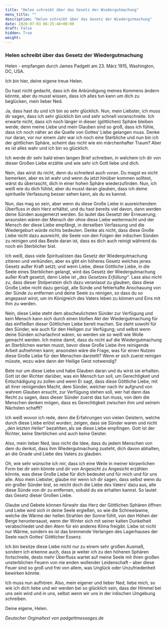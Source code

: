 ```yaml
---
title: "Helen schreibt über das Gesetz der Wiedergutmachung"
menu_title: ""
description: "Helen schreibt über das Gesetz der Wiedergutmachung"
date: 2020-07-03 06:25:48+00:00
draft: False
hidden: True
weight:
---
```

### Helen schreibt über das Gesetz der Wiedergutmachung

Helen - empfangen durch James Padgett am 23. März 1915, Washington, DC, USA.

Ich bin hier, deine eigene treue Helen.

Du hast nicht gedacht, dass ich die Ankündigung meines Kommens ändern könnte, aber du musst wissen, dass ich alles tun kann um dich zu beglücken, mein lieber Ned.

Ja, dass hast du und ich bin so sehr glücklich. Nun, mein Liebster, ich muss dir sagen, dass ich sehr glücklich bin und sehr schnell voranschreite. Ich erwarte nicht, dass ich noch länger in dieser (göttlichen) Sphäre bleiben werde; denn meine Liebe und mein Glauben sind so groß, dass ich fühle, dass ich noch näher an die Quelle von Gottes‘ Liebe gelangen muss. Denke nur daran, vor nur einem Jahr war ich noch eine Sterbliche und nun bin ich der göttlichen Sphäre, scheint das nicht wie ein märchenhafter Traum? Aber es ist alles wahr und ich bin so glücklich.

Ich werde dir sehr bald einen langen Brief schreiben, in welchem ich dir von dieser Großen Liebe erzähle und wie sehr ich Gott liebe und dich.

Nein, das wirst du nicht, denn du schreitest auch voran. Du magst es nicht bemerken, aber es ist wahr und wenn du jetzt hinüber kommen solltest, wärst du überrascht, dich in einer hohen Sphäre wiederzufinden. Nun, ich weiß wie du dich fühlst, aber du musst daran glauben, dass ich deine spirituelle Verfassung besser sehen kann, als du es kannst.

Nun, das mag so sein, aber wenn du diese Große Liebe in ausreichendem Überfluss in dein Herz erhältst, und du hast bereits viel davon, dann werden deine Sünden ausgemerzt werden. So lautet das Gesetzt der Erneuerung; ansonsten wären der Mensch der ohne diese Liebe weitermacht und der Mensch der diese Liebe empfängt, in derselben Verfassung und die Wiedergeburt würde nichts bedeuten. Denke als nicht, dass diese Große Liebe nicht dazu ausreicht, die Seele von den Folgen der irdischen Sünden zu reinigen und das Beste daran ist, dass es dich auch reinigt während du noch ein Sterblicher bist.

Ich weiß, dass viele Spiritualisten das Gesetz der Wiedergutmachung zitieren und verkünden, aber es gibt ein höheres Gesetz welches jenes Gesetz außer Kraft setzt; und wenn Liebe, diese Göttliche Liebe, in die Seele eines Sterblichen gelangt, wird das Gesetz der Wiedergutmachung außer Kraft gesetzt, denn Liebe ist *„des Gesetzes Erfüllung“*. Lass also nicht zu, dass dieser Stolperstein dich dazu veranlasst zu glauben, dass diese Große Liebe nicht dazu genügt, alle Sünde und fehlerhafte Anschauung von der Sünde zu entfernen und deine Seele zu reinigen, so dass du so angepasst wirst, um im Königreich des Vaters leben zu können und Eins mit Ihm zu werden.

Nein, diese Liebe steht dem abscheulichsten Sünder zur Verfügung und kein Mensch kann sich durch einen bloßen Akt der Wiedergutmachung für das einfließen dieser Göttlichen Liebe bereit machen. Sie steht sowohl für den Sünder, wie auch für den Heiligen zur Verfügung; und selbst wenn deine Sünden scharlachrot wären, so werden sie so weiß wie Wolle gemacht werden. Ich meine damit, dass du nicht auf die Wiedergutmachung an Sterblichen warten musst, bevor diese Große Liebe ihre reinigende Arbeit aufnehmen kann; ansonsten wäre die Frage, was für einen Nutzen diese Große Liebe für den Menschen darstellt? Wenn er sich zuerst reinigen müsste, wozu wäre dann der Heilige Geist notwendig?

Bete nur um diese Liebe und habe Glauben daran und du wirst sie erhalten. Gott ist der Richter darüber, was ein Mensch tun soll, um Gerechtigkeit und Entschädigung zu zollen und wenn Er sagt, dass diese Göttliche Liebe, mit all ihrer reinigenden Macht, dem Sünder, welcher nach ihr aufgrund von wahrem Glauben ersucht, zur Verfügung stehen soll, wer hat dann das Recht zu sagen, dass dieser Sünder zuerst das tun muss, von dem die Menschen denken mögen, dass es Gerechtigkeit zwischen ihm und seinem Nächsten schafft?

Ich weiß wovon ich rede, denn die Erfahrungen von vielen Geistern, welche durch diese Liebe erlöst wurden, zeigen, dass sie Sünder waren und nicht *„den letzten Heller“* bezahlten, als sie diese Liebe empfingen. Gott ist der Richter, keine Sterblichen und auch keine Geister.

Also, mein lieber Ned, lass nicht die Idee, dass du jedem Menschen von dem du denkst, dass ihm Wiedergutmachung zusteht, dich davon abhalten, an die Gnade und Liebe des Vaters zu glauben.

Oh, wie sehr wünsche ich mir, dass ich eine Weile in meiner körperlichen Form bei dir sein könnte und dir von Angesicht zu Angesicht erzählen könnte, was diese Große Liebe für dich bedeutet und für mich und für uns alle. Also mein Liebster, glaube mir wenn ich dir sagen, dass selbst wenn du ein großer Sünder bist, so reicht doch die Liebe des Vaters‘ dazu aus, alle diese Sünde von dir zu entfernen, sobald du sie erhalten kannst. So lautet das Gesetz dieser Großen Liebe.

Glaube und Gebete können fürwahr das Herz der Göttlichen Sphären öffnen und Liebe wird sich in deine Seele ergießen, so wie die Schneelawine, welche die Wärme der hellen Strahlen der Sonne fühlt, von den Höhen der Berge heruntersaust, wenn der Winter sich mit seiner kalten Dunkelheit verabschiedet und den Atem für ein anderes Klima freigibt. Liebe ist nicht nur Wärme, sondern es ist das brennende Verlangen des Lagerhauses der Seele nach Gottes‘ Göttlicher Essenz.

Ich bin besitze diese Liebe nicht nur zu einem sehr großen Ausmaß, sondern ich erkenne auch, dass je weiter ich zu den höheren Sphären fortschreite, desto mehr Überfluss wartet auf meine Seele mit ihren großen unsterblichen Feuern von nie enden wollender Leidenschaft – aber diese Feuer sind so groß und frei von allem, was Unglück oder Unzufriedenheit bewirken könnte.

Ich muss nun aufhören. Also, mein eigener und lieber Ned, liebe mich, so wie ich dich liebe und wir werden bei so glücklich sein, dass der Himmel bei uns sein wird und in uns, selbst wenn wir uns in der irdischen Umgebung schreiben.

Deine eigene, Helen.

*Deutscher Orginaltext von padgettmessages.de*
